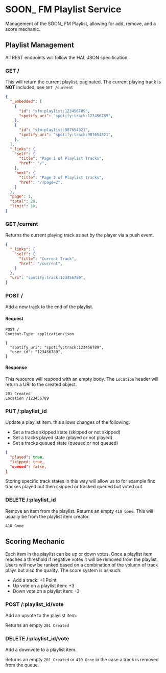 # SOON\_ FM Playlist Service

Management of the SOON_ FM Playlist, allowing for add, remove, and a score mechanic.

## Playlist Management

All REST endpoints will follow the HAL JSON specification.

### GET /

This will return the current playlist, paginated. The current playing track is **NOT** included, see `GET /current`

``` json
{
  "_embedded": [
    {
      "id": "sfm:playlist:123456789",
      "spotify_uri": "spotify:track:123456789",
    },  
    {
      "id": "sfm:playlist:987654321",
      "spotify_uri": "spotify:track:987654321",
    },
  ],
  "_links": {
    "self": {
      "title": "Page 1 of Playlist Tracks",
      "href": "/",
    },
    "next": {
      "title": "Page 2 of Playlist tracks",
      "href": "/?page=2",
    }
  },
  "page": 1,
  "total": 20,
  "limit": 10,
}
```

### GET /current

Returns the current playing track as set by the player via a push event.

``` json
{
  "_links": {
    "self": {
      "title": "Current Track",
      "href": "/current",
    }
  },
  "uri": "spotify:track:123456789",
}
```

### POST /

Add a new track to the end of the playlist.

#### Request

``` http
POST /
Content-Type: application/json

{
  "spotify_uri": "spotify:track:123456789",
  "user_id": "123456789",
}
```

#### Response

This resource will respond with an empty body. The `Location` header will return a URI to the created object.

``` http
201 Created
Location /123456789
```

### PUT /:playlist_id

Update a playlist item. this allows changes of the following:

* Set a tracks skipped state (skipped or not skipped)
* Set a tracks played state (played or not played)
* Set a tracks queued state (queued or not queued)

``` json
{
  "played": true,
  "skipped: true,
  "queued": false,
}
```

Storing specific track states in this way will allow us to for example find trackes played but then skipped or tracked queued but voted out.

### DELETE /:playlist_id

Remove an item from the playlist. Returns an empty `410 Gone`. This will usually be from the playlist item creator.

``` http
410 Gone
```

## Scoring Mechanic

Each item in the playlist can be up or down votes. Once a playlist item reaches a threshold if negative votes it will be removed from the playlist. Users will now be ranked based on a combination of the volumn of track plays but also the quality. The score system is as such:

- Add a track: +1 Point
- Up vote on a playlist item: +3
- Down vote on a playlist item: -3

### POST /:playlist_id/vote

Add an upvote to the playlist item.

Returns an empty `201 Created`

### DELETE /:playlist_id/vote

Add a downvote to a playlist item.

Returns an empty `201 Created` or `410 Gone` in the case a track is removed from the queue.

